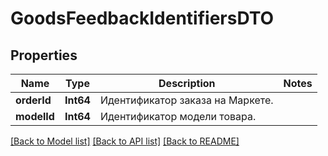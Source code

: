 # GoodsFeedbackIdentifiersDTO

## Properties
Name | Type | Description | Notes
------------ | ------------- | ------------- | -------------
**orderId** | **Int64** | Идентификатор заказа на Маркете. | 
**modelId** | **Int64** | Идентификатор модели товара. | 

[[Back to Model list]](../README.md#documentation-for-models) [[Back to API list]](../README.md#documentation-for-api-endpoints) [[Back to README]](../README.md)


